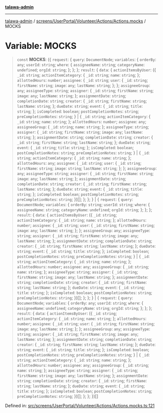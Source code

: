 [**talawa-admin**](../../../../../../README.md)

***

[talawa-admin](../../../../../../README.md) / [screens/UserPortal/Volunteer/Actions/Actions.mocks](../README.md) / MOCKS

# Variable: MOCKS

> `const` **MOCKS**: (\{ `request`: \{ `query`: `DocumentNode`; `variables`: \{ `orderBy`: `any`; `userId`: `string`; `where`: \{ `assigneeName`: `string`; `categoryName`: `undefined`; `orgId`: `string`; \}; \}; \}; `result`: \{ `data`: \{ `actionItemsByUser`: (\{ `_id`: `string`; `actionItemCategory`: \{ `_id`: `string`; `name`: `string`; \}; `allottedHours`: `number`; `assignee`: \{ `_id`: `string`; `user`: \{ `_id`: `string`; `firstName`: `string`; `image`: `any`; `lastName`: `string`; \}; \}; `assigneeGroup`: `any`; `assigneeType`: `string`; `assigner`: \{ `_id`: `string`; `firstName`: `string`; `image`: `any`; `lastName`: `string`; \}; `assignmentDate`: `string`; `completionDate`: `string`; `creator`: \{ `_id`: `string`; `firstName`: `string`; `lastName`: `string`; \}; `dueDate`: `string`; `event`: \{ `_id`: `string`; `title`: `string`; \}; `isCompleted`: `boolean`; `postCompletionNotes`: `string`; `preCompletionNotes`: `string`; \} \| \{ `_id`: `string`; `actionItemCategory`: \{ `_id`: `string`; `name`: `string`; \}; `allottedHours`: `number`; `assignee`: `any`; `assigneeGroup`: \{ `_id`: `string`; `name`: `string`; \}; `assigneeType`: `string`; `assigner`: \{ `_id`: `string`; `firstName`: `string`; `image`: `any`; `lastName`: `string`; \}; `assignmentDate`: `string`; `completionDate`: `string`; `creator`: \{ `_id`: `string`; `firstName`: `string`; `lastName`: `string`; \}; `dueDate`: `string`; `event`: \{ `_id`: `string`; `title`: `string`; \}; `isCompleted`: `boolean`; `postCompletionNotes`: `string`; `preCompletionNotes`: `string`; \} \| \{ `_id`: `string`; `actionItemCategory`: \{ `_id`: `string`; `name`: `string`; \}; `allottedHours`: `any`; `assignee`: \{ `_id`: `string`; `user`: \{ `_id`: `string`; `firstName`: `string`; `image`: `string`; `lastName`: `string`; \}; \}; `assigneeGroup`: `any`; `assigneeType`: `string`; `assigner`: \{ `_id`: `string`; `firstName`: `string`; `image`: `any`; `lastName`: `string`; \}; `assignmentDate`: `string`; `completionDate`: `string`; `creator`: \{ `_id`: `string`; `firstName`: `string`; `lastName`: `string`; \}; `dueDate`: `string`; `event`: \{ `_id`: `string`; `title`: `string`; \}; `isCompleted`: `boolean`; `postCompletionNotes`: `string`; `preCompletionNotes`: `string`; \})[]; \}; \}; \} \| \{ `request`: \{ `query`: `DocumentNode`; `variables`: \{ `orderBy`: `string`; `userId`: `string`; `where`: \{ `assigneeName`: `string`; `categoryName`: `undefined`; `orgId`: `string`; \}; \}; \}; `result`: \{ `data`: \{ `actionItemsByUser`: (\{ `_id`: `string`; `actionItemCategory`: \{ `_id`: `string`; `name`: `string`; \}; `allottedHours`: `number`; `assignee`: \{ `_id`: `string`; `user`: \{ `_id`: `string`; `firstName`: `string`; `image`: `any`; `lastName`: `string`; \}; \}; `assigneeGroup`: `any`; `assigneeType`: `string`; `assigner`: \{ `_id`: `string`; `firstName`: `string`; `image`: `any`; `lastName`: `string`; \}; `assignmentDate`: `string`; `completionDate`: `string`; `creator`: \{ `_id`: `string`; `firstName`: `string`; `lastName`: `string`; \}; `dueDate`: `string`; `event`: \{ `_id`: `string`; `title`: `string`; \}; `isCompleted`: `boolean`; `postCompletionNotes`: `string`; `preCompletionNotes`: `string`; \} \| \{ `_id`: `string`; `actionItemCategory`: \{ `_id`: `string`; `name`: `string`; \}; `allottedHours`: `number`; `assignee`: `any`; `assigneeGroup`: \{ `_id`: `string`; `name`: `string`; \}; `assigneeType`: `string`; `assigner`: \{ `_id`: `string`; `firstName`: `string`; `image`: `any`; `lastName`: `string`; \}; `assignmentDate`: `string`; `completionDate`: `string`; `creator`: \{ `_id`: `string`; `firstName`: `string`; `lastName`: `string`; \}; `dueDate`: `string`; `event`: \{ `_id`: `string`; `title`: `string`; \}; `isCompleted`: `boolean`; `postCompletionNotes`: `string`; `preCompletionNotes`: `string`; \})[]; \}; \}; \} \| \{ `request`: \{ `query`: `DocumentNode`; `variables`: \{ `orderBy`: `any`; `userId`: `string`; `where`: \{ `assigneeName`: `undefined`; `categoryName`: `string`; `orgId`: `string`; \}; \}; \}; `result`: \{ `data`: \{ `actionItemsByUser`: (\{ `_id`: `string`; `actionItemCategory`: \{ `_id`: `string`; `name`: `string`; \}; `allottedHours`: `number`; `assignee`: \{ `_id`: `string`; `user`: \{ `_id`: `string`; `firstName`: `string`; `image`: `any`; `lastName`: `string`; \}; \}; `assigneeGroup`: `any`; `assigneeType`: `string`; `assigner`: \{ `_id`: `string`; `firstName`: `string`; `image`: `any`; `lastName`: `string`; \}; `assignmentDate`: `string`; `completionDate`: `string`; `creator`: \{ `_id`: `string`; `firstName`: `string`; `lastName`: `string`; \}; `dueDate`: `string`; `event`: \{ `_id`: `string`; `title`: `string`; \}; `isCompleted`: `boolean`; `postCompletionNotes`: `string`; `preCompletionNotes`: `string`; \} \| \{ `_id`: `string`; `actionItemCategory`: \{ `_id`: `string`; `name`: `string`; \}; `allottedHours`: `number`; `assignee`: `any`; `assigneeGroup`: \{ `_id`: `string`; `name`: `string`; \}; `assigneeType`: `string`; `assigner`: \{ `_id`: `string`; `firstName`: `string`; `image`: `any`; `lastName`: `string`; \}; `assignmentDate`: `string`; `completionDate`: `string`; `creator`: \{ `_id`: `string`; `firstName`: `string`; `lastName`: `string`; \}; `dueDate`: `string`; `event`: \{ `_id`: `string`; `title`: `string`; \}; `isCompleted`: `boolean`; `postCompletionNotes`: `string`; `preCompletionNotes`: `string`; \})[]; \}; \}; \})[]

Defined in: [src/screens/UserPortal/Volunteer/Actions/Actions.mocks.ts:121](https://github.com/bint-Eve/talawa-admin/blob/bb9ac170c0ec806cc5423650a66bbe110c3af5d9/src/screens/UserPortal/Volunteer/Actions/Actions.mocks.ts#L121)
